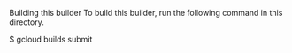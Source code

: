 Building this builder
To build this builder, run the following command in this directory.

$ gcloud builds submit
